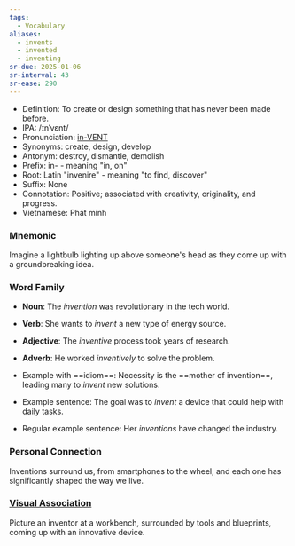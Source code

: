 ```yaml
---
tags:
  - Vocabulary
aliases:
  - invents
  - invented
  - inventing
sr-due: 2025-01-06
sr-interval: 43
sr-ease: 290
---
```

- Definition: To create or design something that has never been made before.
- IPA: /ɪnˈvɛnt/
- Pronunciation: [in-VENT](https://www.google.com/search?q=how+to+pronounce+invent)
- Synonyms: create, design, develop
- Antonym: destroy, dismantle, demolish
- Prefix: in- - meaning "in, on"
- Root: Latin "invenire" - meaning "to find, discover"
- Suffix: None
- Connotation: Positive; associated with creativity, originality, and progress.
- Vietnamese: Phát minh

### Mnemonic

Imagine a lightbulb lighting up above someone's head as they come up with a groundbreaking idea.

### Word Family

- **Noun**: The *invention* was revolutionary in the tech world.
- **Verb**: She wants to *invent* a new type of energy source.
- **Adjective**: The *inventive* process took years of research.
- **Adverb**: He worked *inventively* to solve the problem.

- Example with ==idiom==: Necessity is the ==mother of invention==, leading many to *invent* new solutions.
- Example sentence: The goal was to *invent* a device that could help with daily tasks.
- Regular example sentence: Her *inventions* have changed the industry.

### Personal Connection

Inventions surround us, from smartphones to the wheel, and each one has significantly shaped the way we live.

### [Visual Association](https://www.google.com/search?tbm=isch&q=invent)

Picture an inventor at a workbench, surrounded by tools and blueprints, coming up with an innovative device.
